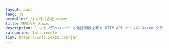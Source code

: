 ```yaml
---
layout: post
lang: ja
permalink: /ja/株式会社_xoxzo
title: 株式会社 Xoxzo
description: ' ウェブデベロッパーと電話回線を繋ぐ HTTP API ベースの Xoxzo クラウド・テレフォニー・プラットフォーム の開発と運営。１００％リモートワーク。ロシアのウファから東京まで居住地の違う１０都市に住む７国籍から構成するメンバーが活躍しています。 '
categories: full_remote
link: https://info.xoxzo.com/ja/
---
```

